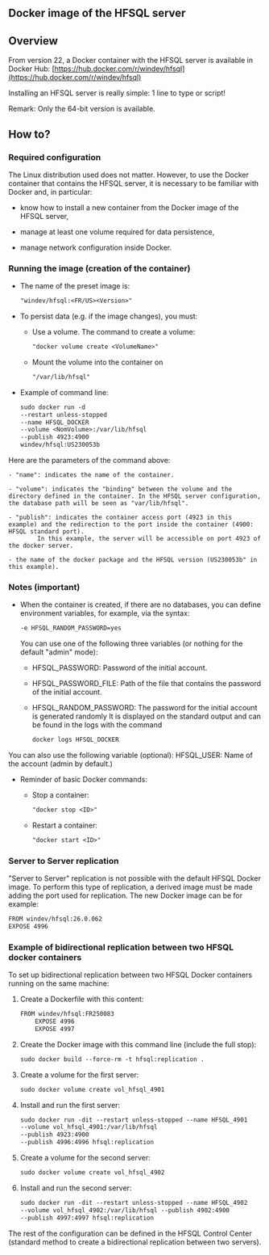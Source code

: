 
## Docker image of the HFSQL server
			



<a name="NOTE1"></a>
<a name="NOTE1_1"></a>


## Overview
<a name="overview_ELTTEXTE000168"></a>
From version 22, a Docker container with the HFSQL server is available in Docker Hub:
[https://hub.docker.com/r/windev/hfsql](https://hub.docker.com/r/windev/hfsql)


Installing an HFSQL server is really simple: 1 line to type or script!

Remark: Only the 64-bit version is available. 

<a name="NOTE2"></a>
<a name="NOTE2_1"></a>


## How to?
<a name="how_ELTTEXTE000192"></a>


### Required configuration
<a name="required_configuration_ELTPARAGRAPHE000025"></a>

The Linux distribution used does not matter. However, to use the Docker container that contains the HFSQL server, it is necessary to be familiar with Docker and, in particular:

- know how to install a new container from the Docker image of the HFSQL server,

- manage at least one volume required for data persistence,

- manage network configuration inside Docker.





### Running the image (creation of the container)
<a name="running_the_image_creation_the_container_ELTPARAGRAPHE000034"></a>

- The name of the preset image is: 
	
	```txt
	"windev/hfsql:<FR/US><Version>"
	```


- To persist data (e.g. if the image changes), you must: 

	- Use a volume. The command to create a volume: 
			
		```txt
		"docker volume create <VolumeName>"
		```


	- Mount the volume into the container on 
			
		```txt
		"/var/lib/hfsql"
		```





- Example of command line: 
	
	```txt
	sudo docker run -d
	--restart unless-stopped
	--name HFSQL_DOCKER
	--volume <NomVolume>:/var/lib/hfsql
	--publish 4923:4900
	windev/hfsql:US230053b
	```
Here are the parameters of the command above: 

	- "name": indicates the name of the container. 

	- "volume": indicates the "binding" between the volume and the directory defined in the container. In the HFSQL server configuration, the database path will be seen as "var/lib/hfsql". 

	- "publish": indicates the container access port (4923 in this example) and the redirection to the port inside the container (4900: HFSQL standard port).
			In this example, the server will be accessible on port 4923 of the docker server.

	- the name of the docker package and the HFSQL version (US230053b" in this example).










### Notes (important)
<a name="notes_important_ELTPARAGRAPHE000061"></a>

- When the container is created, if there are no databases, you can define environment variables, for example, via the syntax: 
	
	```txt
	-e HFSQL_RANDOM_PASSWORD=yes
	```

	You can use one of the following three variables (or nothing for the default "admin" mode): 

	- HFSQL_PASSWORD: Password of the initial account.

	- HFSQL_PASSWORD_FILE: Path of the file that contains the password of the initial account.

	- HFSQL_RANDOM_PASSWORD: The password for the initial account is generated randomly
			It is displayed on the standard output and can be found in the logs with the command
		```txt
		docker logs HFSQL_DOCKER
		```



 You can also use the following variable (optional): HFSQL_USER: Name of the account (admin by default.)

- Reminder of basic Docker commands:

	- Stop a container: 
			
		```txt
		"docker stop <ID>"
		```


	- Restart a container: 
			
		```txt
		"docker start <ID>"
		```











### Server to Server replication
<a name="server_server_replication_ELTPARAGRAPHE000087"></a>

"Server to Server" replication is not possible with the default HFSQL Docker image.
To perform this type of replication, a derived image must be made adding the port used for replication.
The new Docker image can be for example:

```txt
FROM windev/hfsql:26.0.062
EXPOSE 4996
```



### Example of bidirectional replication between two HFSQL docker containers
<a name="example_bidirectional_replication_between_two_hfsql_docker_containers_ELTPARAGRAPHE000098"></a>

To set up bidirectional replication between two HFSQL Docker containers running on the same machine: 

1. Create a Dockerfile with this content: 
	
	```txt
	FROM windev/hfsql:FR250083
		EXPOSE 4996
		EXPOSE 4997
	```


2. Create the Docker image with this command line (include the full stop):
	
	```txt
	sudo docker build --force-rm -t hfsql:replication .
	```


3. Create a volume for the first server: 
	
	```txt
	sudo docker volume create vol_hfsql_4901
	```


4. Install and run the first server:
	
	```txt
	sudo docker run -dit --restart unless-stopped --name HFSQL_4901 
	--volume vol_hfsql_4901:/var/lib/hfsql 
	--publish 4923:4900 
	--publish 4996:4996 hfsql:replication
	```


5. Create a volume for the second server: 
	
	```txt
	sudo docker volume create vol_hfsql_4902
	```


6. Install and run the second server: 
	
	```txt
	sudo docker run -dit --restart unless-stopped --name HFSQL_4902 
	--volume vol_hfsql_4902:/var/lib/hfsql --publish 4902:4900 
	--publish 4997:4997 hfsql:replication
	```





The rest of the configuration can be defined in the HFSQL Control Center (standard method to create a bidirectional replication between two servers). 


